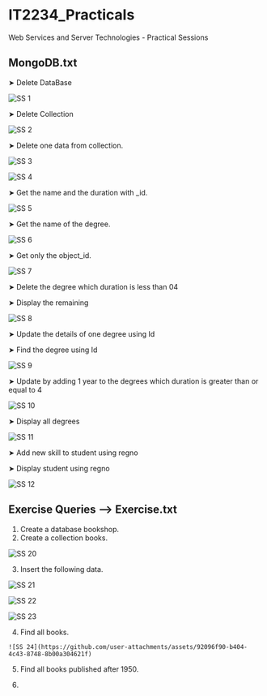# IT2234_Practicals
Web Services and Server Technologies - Practical Sessions

## MongoDB.txt

➤ Delete DataBase

![SS 1](https://github.com/user-attachments/assets/470b6953-42c9-472c-9a54-e68fa3813eff)



➤ Delete Collection

![SS 2](https://github.com/user-attachments/assets/cde5a2a5-9c2e-46fc-a7dd-4c3945034eb4)



➤ Delete one data from collection.

![SS 3](https://github.com/user-attachments/assets/43309a0c-10d6-4697-b130-7b106f6f9c36)


![SS 4](https://github.com/user-attachments/assets/653facb9-0d9d-49cb-889f-bb66cf52adcd)



➤ Get the name and the duration with _id.

![SS 5](https://github.com/user-attachments/assets/419a7419-5c2d-4841-b835-29a39852a30e)



➤ Get the name of the degree.

![SS 6](https://github.com/user-attachments/assets/ee5b191c-6679-48e1-b3e6-2b6b5fcf43ac)



➤ Get only the object_id.

 ![SS 7](https://github.com/user-attachments/assets/901ac4da-e6c3-44b5-a424-8a0771b00ae1)



 ➤ Delete the degree which duration is less than 04
 
 ➤ Display the remaining

![SS 8](https://github.com/user-attachments/assets/af56fdcc-63cb-4a67-9583-e9e1a3631798)



➤ Update the details of one degree using Id

➤ Find the degree using Id

![SS 9](https://github.com/user-attachments/assets/802c6865-553f-4d46-87b7-cea5e5312bce)



➤ Update by adding 1 year to the degrees which duration is greater than or equal to 4

![SS 10](https://github.com/user-attachments/assets/bbc5a892-58ab-4b01-a5ff-cfe875742a86)



➤  Display all degrees

![SS 11](https://github.com/user-attachments/assets/31c9bae6-d692-4b0c-be88-f79df217985c)



➤ Add new skill to student using regno

➤ Display student using regno

![SS 12](https://github.com/user-attachments/assets/e17f7aa2-73a9-4ea9-968d-bdd89742eb84)





## Exercise Queries --> Exercise.txt

01) Create a database bookshop.
02) Create a collection books.

![SS 20](https://github.com/user-attachments/assets/df336971-8aba-4471-b556-bcd7405fbade)



03) Insert the following data.

   ![SS 21](https://github.com/user-attachments/assets/db1b5fe3-969c-4aa6-a238-e40fc3f83cdd)


   ![SS 22](https://github.com/user-attachments/assets/3a0e69fd-0aa7-4e1c-b0bc-f5e4afb2c847)


   ![SS 23](https://github.com/user-attachments/assets/e8924dc8-bcf6-41ee-86f7-1b2b9e9795c1)



 04) Find all books.

    ![SS 24](https://github.com/user-attachments/assets/92096f90-b404-4c43-8748-8b00a304621f)

    
     
     
 05) Find all books published after 1950.

   

  06) 

